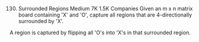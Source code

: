 130. Surrounded Regions
     Medium
     7K
     1.5K
     Companies
     Given an m x n matrix board containing 'X' and 'O', capture all regions that are 4-directionally surrounded by 'X'.

A region is captured by flipping all 'O's into 'X's in that surrounded region.
